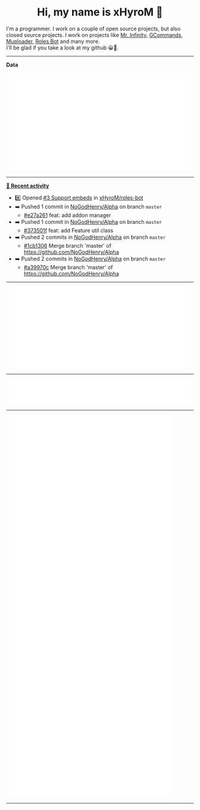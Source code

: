 <p align="center">
    <!-- <img src="https://avatars.githubusercontent.com/u/56601352" width="192" alt="hyro's pfp" /> -->
    <h1 align="center">Hi, my name is xHyroM 👋</h1>
</p>

I'm a programmer. I work on a couple of open source projects, but also closed source projects. I work on projects like [Mr. Infinity](https://discord.com/oauth2/authorize?client_id=720321585625694239&scope=bot%20applications.commands&permissions=8&redirect_uri=https://blobs.gq/imanager&prompt=consent&response_type=code), [GCommands](https://github.com/Garlic-Team/GCommands), [Muploader](https://github.com/xHyroM/Muploader), [Roles Bot](https://github.com/xHyroM/roles-bot) and many more.  
I'll be glad if you take a look at my github 😀👀.

___
**Data**

<img src="https://github.com/xHyroM/xHyroM/blob/master/.cache/base.svg">

___

**[📰 Recent activity](https://github.com/xHyroM)**
* #️⃣ Opened [#3 Support embeds](https://github.com/xHyroM/roles-bot/issues/3) in [xHyroM/roles-bot](https://github.com/xHyroM/roles-bot)
* ➡️ Pushed 1 commit in [NoGodHenry/Alpha](https://github.com/NoGodHenry/Alpha) on branch `master`
  * [#e27a261](https://github.com/NoGodHenry/Alpha/commit/e27a261) feat: add addon manager
* ➡️ Pushed 1 commit in [NoGodHenry/Alpha](https://github.com/NoGodHenry/Alpha) on branch `master`
  * [#373501f](https://github.com/NoGodHenry/Alpha/commit/373501f) feat: add Feature util class
* ➡️ Pushed 2 commits in [NoGodHenry/Alpha](https://github.com/NoGodHenry/Alpha) on branch `master`
  * [#1cb1306](https://github.com/NoGodHenry/Alpha/commit/1cb1306) Merge branch &#39;master&#39; of https://github.com/NoGodHenry/Alpha
* ➡️ Pushed 2 commits in [NoGodHenry/Alpha](https://github.com/NoGodHenry/Alpha) on branch `master`
  * [#a39970c](https://github.com/NoGodHenry/Alpha/commit/a39970c) Merge branch &#39;master&#39; of https://github.com/NoGodHenry/Alpha


___

<img src="https://github.com/xHyroM/xHyroM/blob/master/.cache/isocalendar.svg">

___

<img src="https://github.com/xHyroM/xHyroM/blob/master/.cache/languages.svg">

___

<img src="https://github.com/xHyroM/xHyroM/blob/master/.cache/achievements.svg">

___
